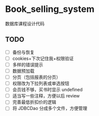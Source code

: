 # Book_selling_system
数据库课程设计代码

## TODO

- [ ] 备份与恢复
- [ ] cookies+下次记住我+权限验证
- [ ] 多样的错误提示
- [ ] 数据预加载
- [ ] 分页（包括报表的分页）
- [ ] 权限改为下拉列表或单选按钮
- [ ] 会员钱不够，买书时显示 undefined
- [ ] 适当写一些注释，方便以后 review
- [ ] 完善最低折扣价的逻辑
- [ ] 将 JDBCDao 分成多个文件，方便管理
